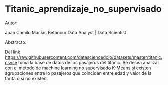 # Titanic_aprendizaje_no_supervisado
 
Autor:

Juan Camilo Macías Betancur Data Analyst | Data Scientist

Abstracto:

Del link https://raw.githubusercontent.com/datasciencedojo/datasets/master/titanic.csvse toma la base de datos de los pasajeros del titanic. Se desea analizar con el método de machine learning no supervisado K-Means si existen agrupaciones entre lo pasajeros que coincidan entre edad y valor de la tarifa o si no existen.
